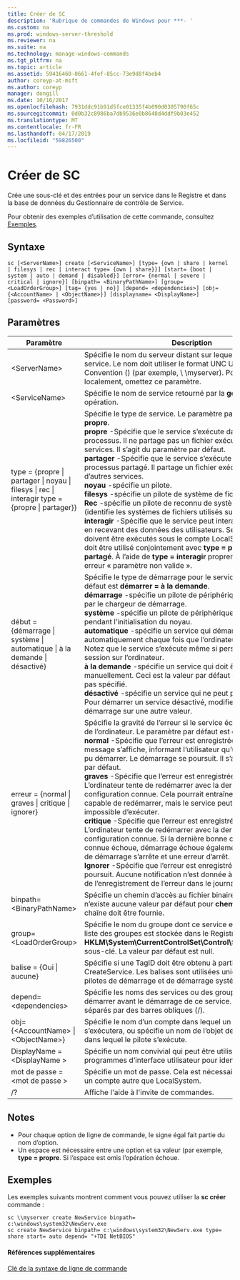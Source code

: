 ```yaml
---
title: Créer de SC
description: 'Rubrique de commandes de Windows pour ***- '
ms.custom: na
ms.prod: windows-server-threshold
ms.reviewer: na
ms.suite: na
ms.technology: manage-windows-commands
ms.tgt_pltfrm: na
ms.topic: article
ms.assetid: 59416460-0661-4fef-85cc-73e9d8f4beb4
author: coreyp-at-msft
ms.author: coreyp
manager: dongill
ms.date: 10/16/2017
ms.openlocfilehash: 7931ddc91b91d5fce01335f4b090d0305790f65c
ms.sourcegitcommit: 0d0b32c8986ba7db9536e0b8648d4ddf9b03e452
ms.translationtype: MT
ms.contentlocale: fr-FR
ms.lasthandoff: 04/17/2019
ms.locfileid: "59826500"
---
```

# <a name="sc-create"></a>Créer de SC



Crée une sous-clé et des entrées pour un service dans le Registre et dans la base de données du Gestionnaire de contrôle de Service.

Pour obtenir des exemples d’utilisation de cette commande, consultez [Exemples](#BKMK_examples).

## <a name="syntax"></a>Syntaxe

```
sc [<ServerName>] create [<ServiceName>] [type= {own | share | kernel | filesys | rec | interact type= {own | share}}] [start= {boot | system | auto | demand | disabled}] [error= {normal | severe | critical | ignore}] [binpath= <BinaryPathName>] [group= <LoadOrderGroup>] [tag= {yes | no}] [depend= <dependencies>] [obj= {<AccountName> | <ObjectName>}] [displayname= <DisplayName>] [password= <Password>]
```

## <a name="parameters"></a>Paramètres

|Paramètre|Description|
|---------|-----------|
|\<ServerName>|Spécifie le nom du serveur distant sur lequel se trouve le service. Le nom doit utiliser le format UNC Universal Naming Convention () (par exemple, \\ \\myserver). Pour exécuter SC.exe localement, omettez ce paramètre.|
|\<ServiceName>|Spécifie le nom de service retourné par la **getkeyname** opération.|
|type = {propre \| partager \| noyau \| filesys \| rec \| interagir type = {propre \| partager}}|Spécifie le type de service. Le paramètre par défaut est **type = propre**.</br>**propre** -Spécifie que le service s’exécute dans son propre processus. Il ne partage pas un fichier exécutable avec d’autres services. Il s’agit du paramètre par défaut.</br>**partager** -Spécifie que le service s’exécute comme un processus partagé. Il partage un fichier exécutable avec d’autres services.</br>**noyau** -spécifie un pilote.</br>**filesys** -spécifie un pilote de système de fichiers.</br>**Rec** -spécifie un pilote de reconnu de système de fichiers (identifie les systèmes de fichiers utilisés sur l’ordinateur).</br>**interagir** -Spécifie que le service peut interagir avec le bureau, en recevant des données des utilisateurs. Services interactifs doivent être exécutés sous le compte LocalSystem. Ce type doit être utilisé conjointement avec **type = propre** ou **type = partagé**. À l’aide de **type = interagir** proprement dit génère une erreur « paramètre non valide ».|
|début = {démarrage \| système \| automatique \| à la demande \| désactivé}|Spécifie le type de démarrage pour le service. Le paramètre par défaut est **démarrer = à la demande**.</br>**démarrage** -spécifie un pilote de périphérique qui est chargé par le chargeur de démarrage.</br>**système** -spécifie un pilote de périphérique est démarré pendant l’initialisation du noyau.</br>**automatique** -spécifie un service qui démarre automatiquement chaque fois que l’ordinateur est redémarré. Notez que le service s’exécute même si personne n’ouvre une session sur l’ordinateur.</br>**à la demande** -spécifie un service qui doit être démarré manuellement. Ceci est la valeur par défaut si **Démarrer =** n’est pas spécifié.</br>**désactivé** -spécifie un service qui ne peut pas être démarré. Pour démarrer un service désactivé, modifiez le type de démarrage sur une autre valeur.|
|erreur = {normal \| graves \| critique \| ignorer}|Spécifie la gravité de l’erreur si le service échoue au démarrage de l’ordinateur. Le paramètre par défaut est **erreur = normal**.</br>**normal** -Spécifie que l’erreur est enregistrée. Une boîte de message s’affiche, informant l’utilisateur qu’un service n’a pas pu démarrer. Le démarrage se poursuit. Il s’agit du paramètre par défaut.</br>**graves** -Spécifie que l’erreur est enregistrée (si possible). L’ordinateur tente de redémarrer avec la dernière bonne configuration connue. Cela pourrait entraîner l’ordinateur est capable de redémarrer, mais le service peut toujours être impossible d’exécuter.</br>**critique** -Spécifie que l’erreur est enregistrée (si possible). L’ordinateur tente de redémarrer avec la dernière bonne configuration connue. Si la dernière bonne configuration connue échoue, démarrage échoue également et le processus de démarrage s’arrête et une erreur d’arrêt.</br>**Ignorer** -Spécifie que l’erreur est enregistrée et démarrage se poursuit. Aucune notification n’est donnée à l’utilisateur au-delà de l’enregistrement de l’erreur dans le journal des événements.|
|binpath= \<BinaryPathName>|Spécifie un chemin d’accès au fichier binaire du service. Il n’existe aucune valeur par défaut pour **chemin bin =**, et cette chaîne doit être fournie.|
|group= \<LoadOrderGroup>|Spécifie le nom du groupe dont ce service est un membre. La liste des groupes est stockée dans le Registre dans le **HKLM\System\CurrentControlSet\Control\ServiceGroupOrder** sous-clé. La valeur par défaut est null.|
|balise = {Oui \| aucune}|Spécifie si une TagID doit être obtenu à partir de l’appel de CreateService. Les balises sont utilisées uniquement pour les pilotes de démarrage et de démarrage système.|
|depend= \<dependencies>|Spécifie les noms des services ou des groupes qui doivent démarrer avant le démarrage de ce service. Les noms sont séparés par des barres obliques (/).|
|obj= {\<AccountName> \| \<ObjectName>}|Spécifie le nom d’un compte dans lequel un service s’exécutera, ou spécifie un nom de l’objet de pilote Windows dans lequel le pilote s’exécute.|
|DisplayName = \<DisplayName >|Spécifie un nom convivial qui peut être utilisé par les programmes d’interface utilisateur pour identifier le service.|
|mot de passe = \<mot de passe >|Spécifie un mot de passe. Cela est nécessaire si vous utilisez un compte autre que LocalSystem.|
|/?|Affiche l'aide à l'invite de commandes.|

## <a name="remarks"></a>Notes

-   Pour chaque option de ligne de commande, le signe égal fait partie du nom d’option.
-   Un espace est nécessaire entre une option et sa valeur (par exemple, **type = propre**. Si l’espace est omis l’opération échoue.

## <a name="BKMK_examples"></a>Exemples

Les exemples suivants montrent comment vous pouvez utiliser la **sc créer** commande :
```
sc \\myserver create NewService binpath= c:\windows\system32\NewServ.exe
sc create NewService binpath= c:\windows\system32\NewServ.exe type= share start= auto depend= "+TDI NetBIOS"
```

#### <a name="additional-references"></a>Références supplémentaires

[Clé de la syntaxe de ligne de commande](command-line-syntax-key.md)
